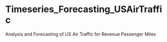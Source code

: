 # Timeseries_Forecasting_USAirTraffic
Analysis and Forecasting of US Air Traffic for Revenue Passenger Miles
